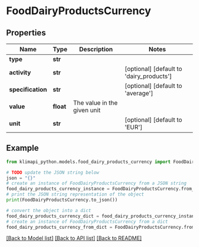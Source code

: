 # FoodDairyProductsCurrency


## Properties

Name | Type | Description | Notes
------------ | ------------- | ------------- | -------------
**type** | **str** |  | 
**activity** | **str** |  | [optional] [default to 'dairy_products']
**specification** | **str** |  | [optional] [default to 'average']
**value** | **float** | The value in the given unit | 
**unit** | **str** |  | [optional] [default to 'EUR']

## Example

```python
from klimapi_python.models.food_dairy_products_currency import FoodDairyProductsCurrency

# TODO update the JSON string below
json = "{}"
# create an instance of FoodDairyProductsCurrency from a JSON string
food_dairy_products_currency_instance = FoodDairyProductsCurrency.from_json(json)
# print the JSON string representation of the object
print(FoodDairyProductsCurrency.to_json())

# convert the object into a dict
food_dairy_products_currency_dict = food_dairy_products_currency_instance.to_dict()
# create an instance of FoodDairyProductsCurrency from a dict
food_dairy_products_currency_from_dict = FoodDairyProductsCurrency.from_dict(food_dairy_products_currency_dict)
```
[[Back to Model list]](../README.md#documentation-for-models) [[Back to API list]](../README.md#documentation-for-api-endpoints) [[Back to README]](../README.md)


